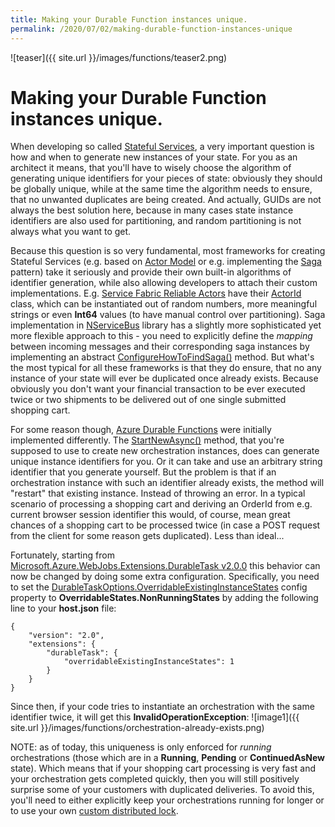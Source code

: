 ```yaml
---
title: Making your Durable Function instances unique.
permalink: /2020/07/02/making-durable-function-instances-unique
---
```

![teaser]({{ site.url }}/images/functions/teaser2.png)
# Making your Durable Function instances unique.

When developing so called [Stateful Services](https://www.youtube.com/watch?v=H0i_bXKwujQ), a very important question is how and when to generate new instances of your state. For you as an architect it means, that you'll have to wisely choose the algorithm of generating unique identifiers for your pieces of state: obviously they should be globally unique, while at the same time the algorithm needs to ensure, that no unwanted duplicates are being created. And actually, GUIDs are not always the best solution here, because in many cases state instance identifiers are also used for partitioning, and random partitioning is not always what you want to get.

Because this question is so very fundamental, most frameworks for creating Stateful Services (e.g. based on [Actor Model](https://en.wikipedia.org/wiki/Actor_model) or e.g. implementing the [Saga](https://en.wikipedia.org/wiki/Long-running_transaction) pattern) take it seriously and provide their own built-in algorithms of identifier generation, while also allowing developers to attach their custom implementations. E.g. [Service Fabric Reliable Actors](https://docs.microsoft.com/en-us/azure/service-fabric/service-fabric-reliable-actors-get-started) have their [ActorId](https://docs.microsoft.com/en-us/azure/service-fabric/service-fabric-reliable-actors-platform#actor-id) class, which can be instantiated out of random numbers, more meaningful strings or even **Int64** values (to have manual control over partitioning). Saga implementation in [NServiceBus](https://docs.particular.net/nservicebus/) library has a slightly more sophisticated yet more flexible approach to this - you need to explicitly define the *mapping* between incoming messages and their corresponding saga instances by implementing an abstract [ConfigureHowToFindSaga()](https://docs.particular.net/tutorials/nservicebus-sagas/1-getting-started/#exercise-matching-messages-to-sagas) method. But what's the most typical for all these frameworks is that they do ensure, that no any instance of your state will ever be duplicated once already exists. Because obviously you don't want your financial transaction to be ever executed twice or two shipments to be delivered out of one single submitted shopping cart.

For some reason though, [Azure Durable Functions](https://docs.microsoft.com/en-us/azure/azure-functions/durable/durable-functions-overview) were initially implemented differently. The [StartNewAsync()](https://docs.microsoft.com/en-us/dotnet/api/microsoft.azure.webjobs.extensions.durabletask.idurableorchestrationclient.startnewasync?view=azure-dotnet) method, that you're supposed to use to create new orchestration instances, does can generate unique instance identifiers for you. Or it can take and use an arbitrary string identifier that you generate yourself. But the problem is that if an orchestration instance with such an identifier already exists, the method will "restart" that existing instance. Instead of throwing an error. In a typical scenario of processing a shopping cart and deriving an OrderId from e.g. current browser session identifier this would, of course, mean great chances of a shopping cart to be processed twice (in case a POST request from the client for some reason gets duplicated). Less than ideal...

Fortunately, starting from [Microsoft.Azure.WebJobs.Extensions.DurableTask v2.0.0](https://www.nuget.org/packages/Microsoft.Azure.WebJobs.Extensions.DurableTask/2.0.0) this behavior can now be changed by doing some extra configuration. Specifically, you need to set the [DurableTaskOptions.OverridableExistingInstanceStates](https://docs.microsoft.com/en-us/dotnet/api/microsoft.azure.webjobs.extensions.durabletask.durabletaskoptions.overridableexistinginstancestates?view=azure-dotnet) config property to **OverridableStates.NonRunningStates** by adding the following line to your **host.json** file:
```
{
    "version": "2.0",
    "extensions": {
        "durableTask": {
            "overridableExistingInstanceStates": 1
        }
    }
}
```

Since then, if your code tries to instantiate an orchestration with the same identifier twice, it will get this **InvalidOperationException**:
    ![image1]({{ site.url }}/images/functions/orchestration-already-exists.png)

NOTE: as of today, this uniqueness is only enforced for *running* orchestrations (those which are in a **Running**, **Pending** or **ContinuedAsNew** state). Which means that if your shopping cart processing is very fast and your orchestration gets completed quickly, then you will still positively surprise some of your customers with duplicated deliveries. To avoid this, you'll need to either explicitly keep your orchestrations running for longer or to use your own [custom distributed lock](https://docs.microsoft.com/en-us/rest/api/storageservices/lease-blob).